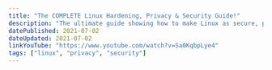 ```yaml
---
title: "The COMPLETE Linux Hardening, Privacy & Security Guide!"
description: "The ultimate guide showing how to make Linux as secure, private, and anonymous as we can make it. This video covers hardening Linux, security, privacy, anonymity, passwords, authentication, VPNs, biometrics, search engines, browsers, Tor, 2FA, virtual machines, Linux, communication, sandboxing, and more to reclaim your privacy and data today!"
datePublished: 2021-07-02
dateUpdated: 2021-07-02
linkYouTube: "https://www.youtube.com/watch?v=Sa0KqbpLye4"
tags: ["linux", "privacy", "security"]
---
```

